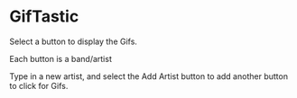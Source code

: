 # GifTastic

Select a button to display the Gifs.

Each button is a band/artist

Type in a new artist, and select the Add Artist button to add another button to click for Gifs. 
